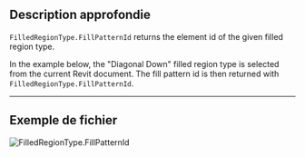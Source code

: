 ## Description approfondie
`FilledRegionType.FillPatternId` returns the element id of the given filled region type.

In the example below, the "Diagonal Down" filled region type is selected from the current Revit document. The fill pattern id is then returned with `FilledRegionType.FillPatternId`.

___
## Exemple de fichier

![FilledRegionType.FillPatternId](./Revit.Elements.FilledRegionType.FillPatternId_img.jpg)
